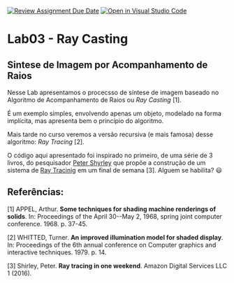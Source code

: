 [![Review Assignment Due Date](https://classroom.github.com/assets/deadline-readme-button-24ddc0f5d75046c5622901739e7c5dd533143b0c8e959d652212380cedb1ea36.svg)](https://classroom.github.com/a/LVR_P8uf)
[![Open in Visual Studio Code](https://classroom.github.com/assets/open-in-vscode-718a45dd9cf7e7f842a935f5ebbe5719a5e09af4491e668f4dbf3b35d5cca122.svg)](https://classroom.github.com/online_ide?assignment_repo_id=10988367&assignment_repo_type=AssignmentRepo)
# Lab03 - Ray Casting

## Sintese de Imagem por Acompanhamento de Raios

Nesse Lab apresentamos o procecsso de síntese de imagem baseado no Algoritmo de Acompanhamento de Raios ou *Ray Casting* [1].

É um exemplo simples, envolvendo apenas um objeto, modelado na forma implícita, mas apresenta bem o princípio do algoritmo. 

Mais tarde no curso veremos a versão recursiva (e mais famosa) desse algoritmo: *Ray Tracing* [2].

O código aqui apresentado foi inspirado no primeiro, de uma série de 3 livros, do pesquisador [Peter Shyrley](https://www.petershirley.com/)  que propõe a construção de um sistema de [Ray Tracinig](https://raytracing.github.io/) em um final de semana [3]. Alguem se habilita? :smiley:

## Referências:

[1] APPEL, Arthur. **Some techniques for shading machine renderings of solids**. In: Proceedings of the April 30--May 2, 1968, spring joint computer conference. 1968. p. 37-45.

[2] WHITTED, Turner. **An improved illumination model for shaded display**. In: Proceedings of the 6th annual conference on Computer graphics and interactive techniques. 1979. p. 14.

[3] Shirley, Peter. **Ray tracing in one weekend**. Amazon Digital Services LLC 1 (2016). 
